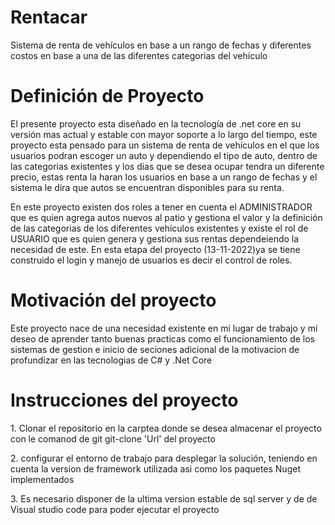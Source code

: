 <h1>Rentacar</h1>
<p> Sistema de renta de vehículos en base a un rango de fechas y diferentes costos en base a una de las diferentes categorias del vehículo</p>
<h1>Definición de Proyecto</h1>
<p>
    El presente proyecto esta diseñado en la tecnología de .net core en su versión mas actual y estable con mayor soporte a lo 
    largo del tiempo, este proyecto esta pensado para un sistema de renta de vehículos en el que los usuarios podran escoger un auto y dependiendo el tipo de auto, dentro de las 
    categorias existentes y los dias que se desea ocupar tendra un diferente precio, estas renta la haran los usuarios en base a un rango de fechas y el sistema le dira que autos 
    se encuentran disponibles para su renta. 
</p>
<p>
    En este proyecto existen dos roles a tener en cuenta el ADMINISTRADOR que es quien agrega autos nuevos al patio y gestiona el valor y la definición de las categorias
    de los diferentes vehículos existentes y existe el rol de USUARIO que es quien genera y gestiona sus rentas dependeiendo la necesidad de este. En esta etapa del proyecto (13-11-2022)ya se tiene construido el login 
    y manejo de usuarios es decir el control de roles.
</p>
<h1>Motivación del proyecto</h1>
<p>
    Este proyecto nace de una necesidad existente en mi lugar de trabajo y mi deseo de aprender tanto buenas practicas como el funcionamiento de 
    los sistemas de gestion e inicio de seciones adicional de la motivacion de profundizar en las tecnologias de C# y .Net Core 
</p>
<h1>Instrucciones del proyecto</h1>
<p> 1. Clonar el repositorio en la carptea donde se desea almacenar el proyecto con le comanod de git git-clone 'Url' del proyecto </p>
    
<p> 2. configurar el entorno de trabajo para desplegar la solución, teniendo en cuenta la version de framework utilizada asi como los paquetes Nuget implementados</p>
    
<p>3. Es necesario disponer de la ultima version estable de sql server y de de Visual studio code para poder ejecutar el proyecto </p> 
    

